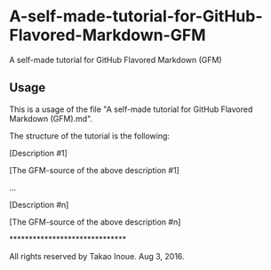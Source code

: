 # A-self-made-tutorial-for-GitHub-Flavored-Markdown-GFM
A self-made tutorial for GitHub Flavored Markdown (GFM)

## Usage 

This is a usage of the file "A self-made tutorial for GitHub Flavored Markdown (GFM).md".

The structure of the tutorial is the following:

[Description \#1] 

[The GFM-source of the above description \#1]

...

[Description \#n] 

[The GFM-source of the above description \#n]

\*\*\*\*\*\*\*\*\*\*\*\*\*\*\*\*\*\*\*\*\*\*\*\*\*\*\*\*\*\*

All rights reserved by Takao Inoue.   Aug 3, 2016.

